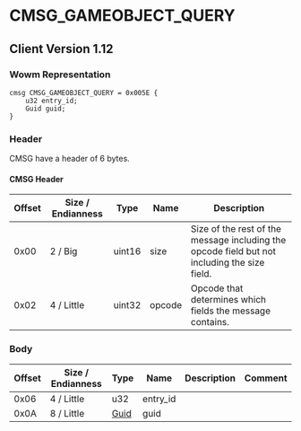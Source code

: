 # CMSG_GAMEOBJECT_QUERY

## Client Version 1.12

### Wowm Representation
```rust,ignore
cmsg CMSG_GAMEOBJECT_QUERY = 0x005E {
    u32 entry_id;
    Guid guid;
}
```
### Header

CMSG have a header of 6 bytes.

#### CMSG Header

| Offset | Size / Endianness | Type   | Name   | Description |
| ------ | ----------------- | ------ | ------ | ----------- |
| 0x00   | 2 / Big           | uint16 | size   | Size of the rest of the message including the opcode field but not including the size field.|
| 0x02   | 4 / Little        | uint32 | opcode | Opcode that determines which fields the message contains.|

### Body

| Offset | Size / Endianness | Type | Name | Description | Comment |
| ------ | ----------------- | ---- | ---- | ----------- | ------- |
| 0x06 | 4 / Little | u32 | entry_id |  |  |
| 0x0A | 8 / Little | [Guid](../spec/packed-guid.md) | guid |  |  |

